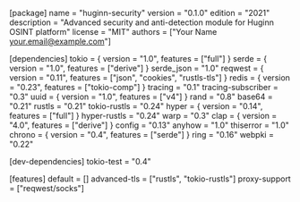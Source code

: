 [package]
name = "huginn-security"
version = "0.1.0"
edition = "2021"
description = "Advanced security and anti-detection module for Huginn OSINT platform"
license = "MIT"
authors = ["Your Name your.email@example.com"]

[dependencies]
tokio = { version = "1.0", features = ["full"] }
serde = { version = "1.0", features = ["derive"] }
serde_json = "1.0"
reqwest = { version = "0.11", features = ["json", "cookies", "rustls-tls"] }
redis = { version = "0.23", features = ["tokio-comp"] }
tracing = "0.1"
tracing-subscriber = "0.3"
uuid = { version = "1.0", features = ["v4"] }
rand = "0.8"
base64 = "0.21"
rustls = "0.21"
tokio-rustls = "0.24"
hyper = { version = "0.14", features = ["full"] }
hyper-rustls = "0.24"
warp = "0.3"
clap = { version = "4.0", features = ["derive"] }
config = "0.13"
anyhow = "1.0"
thiserror = "1.0"
chrono = { version = "0.4", features = ["serde"] }
ring = "0.16"
webpki = "0.22"

[dev-dependencies]
tokio-test = "0.4"

[features]
default = []
advanced-tls = ["rustls", "tokio-rustls"]
proxy-support = ["reqwest/socks"]
